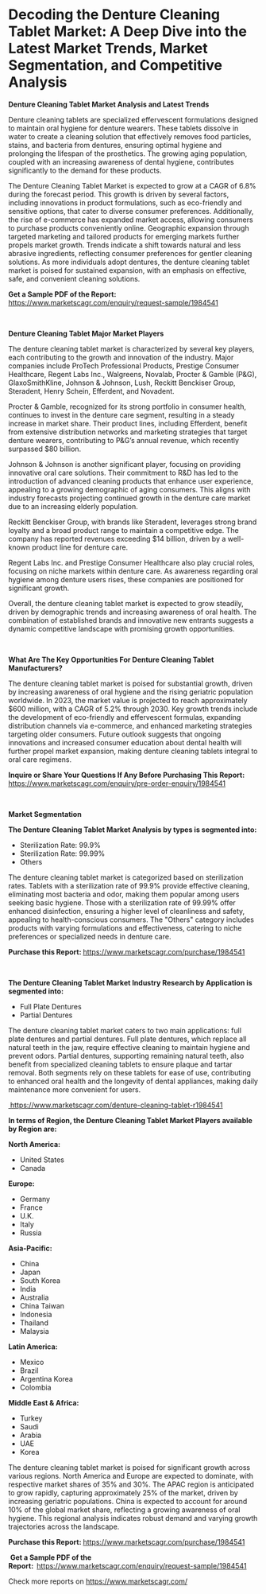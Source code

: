 <p><h1>Decoding the Denture Cleaning Tablet Market: A Deep Dive into the Latest Market Trends, Market Segmentation, and Competitive Analysis</h1></p><p><strong>Denture Cleaning Tablet Market Analysis and Latest Trends</strong></p>
<p><p>Denture cleaning tablets are specialized effervescent formulations designed to maintain oral hygiene for denture wearers. These tablets dissolve in water to create a cleaning solution that effectively removes food particles, stains, and bacteria from dentures, ensuring optimal hygiene and prolonging the lifespan of the prosthetics. The growing aging population, coupled with an increasing awareness of dental hygiene, contributes significantly to the demand for these products.</p><p>The Denture Cleaning Tablet Market is expected to grow at a CAGR of 6.8% during the forecast period. This growth is driven by several factors, including innovations in product formulations, such as eco-friendly and sensitive options, that cater to diverse consumer preferences. Additionally, the rise of e-commerce has expanded market access, allowing consumers to purchase products conveniently online. Geographic expansion through targeted marketing and tailored products for emerging markets further propels market growth. Trends indicate a shift towards natural and less abrasive ingredients, reflecting consumer preferences for gentler cleaning solutions. As more individuals adopt dentures, the denture cleaning tablet market is poised for sustained expansion, with an emphasis on effective, safe, and convenient cleaning solutions.</p></p>
<p><strong>Get a Sample PDF of the Report:&nbsp;</strong> <a href="https://www.marketscagr.com/enquiry/request-sample/1984541?utm_campaign=3224&utm_medium=2&utm_source=Github&utm_content=ia&utm_term=05042025&utm_id=denture-cleaning-tablet">https://www.marketscagr.com/enquiry/request-sample/1984541</a></p>
<p>&nbsp;</p>
<p><strong>Denture Cleaning Tablet Major Market Players</strong></p>
<p><p>The denture cleaning tablet market is characterized by several key players, each contributing to the growth and innovation of the industry. Major companies include ProTech Professional Products, Prestige Consumer Healthcare, Regent Labs Inc., Walgreens, Novalab, Procter & Gamble (P&G), GlaxoSmithKline, Johnson & Johnson, Lush, Reckitt Benckiser Group, Steradent, Henry Schein, Efferdent, and Novadent.</p><p>Procter & Gamble, recognized for its strong portfolio in consumer health, continues to invest in the denture care segment, resulting in a steady increase in market share. Their product lines, including Efferdent, benefit from extensive distribution networks and marketing strategies that target denture wearers, contributing to P&G’s annual revenue, which recently surpassed $80 billion.</p><p>Johnson & Johnson is another significant player, focusing on providing innovative oral care solutions. Their commitment to R&D has led to the introduction of advanced cleaning products that enhance user experience, appealing to a growing demographic of aging consumers. This aligns with industry forecasts projecting continued growth in the denture care market due to an increasing elderly population.</p><p>Reckitt Benckiser Group, with brands like Steradent, leverages strong brand loyalty and a broad product range to maintain a competitive edge. The company has reported revenues exceeding $14 billion, driven by a well-known product line for denture care.</p><p>Regent Labs Inc. and Prestige Consumer Healthcare also play crucial roles, focusing on niche markets within denture care. As awareness regarding oral hygiene among denture users rises, these companies are positioned for significant growth.</p><p>Overall, the denture cleaning tablet market is expected to grow steadily, driven by demographic trends and increasing awareness of oral health. The combination of established brands and innovative new entrants suggests a dynamic competitive landscape with promising growth opportunities.</p></p>
<p>&nbsp;</p>
<p><strong>What Are The Key Opportunities For Denture Cleaning Tablet Manufacturers?</strong></p>
<p><p>The denture cleaning tablet market is poised for substantial growth, driven by increasing awareness of oral hygiene and the rising geriatric population worldwide. In 2023, the market value is projected to reach approximately $600 million, with a CAGR of 5.2% through 2030. Key growth trends include the development of eco-friendly and effervescent formulas, expanding distribution channels via e-commerce, and enhanced marketing strategies targeting older consumers. Future outlook suggests that ongoing innovations and increased consumer education about dental health will further propel market expansion, making denture cleaning tablets integral to oral care regimens.</p></p>
<p><strong>Inquire or Share Your Questions If Any Before Purchasing This Report:</strong> <a href="https://www.marketscagr.com/enquiry/pre-order-enquiry/1984541?utm_campaign=3224&utm_medium=2&utm_source=Github&utm_content=ia&utm_term=05042025&utm_id=denture-cleaning-tablet">https://www.marketscagr.com/enquiry/pre-order-enquiry/1984541</a></p>
<p>&nbsp;</p>
<p><strong>Market Segmentation</strong></p>
<p><strong>The Denture Cleaning Tablet Market Analysis by types is segmented into:</strong></p>
<p><ul><li>Sterilization Rate: 99.9%</li><li>Sterilization Rate: 99.99%</li><li>Others</li></ul></p>
<p><p>The denture cleaning tablet market is categorized based on sterilization rates. Tablets with a sterilization rate of 99.9% provide effective cleaning, eliminating most bacteria and odor, making them popular among users seeking basic hygiene. Those with a sterilization rate of 99.99% offer enhanced disinfection, ensuring a higher level of cleanliness and safety, appealing to health-conscious consumers. The "Others" category includes products with varying formulations and effectiveness, catering to niche preferences or specialized needs in denture care.</p></p>
<p><strong>Purchase this Report:&nbsp;</strong><a href="https://www.marketscagr.com/purchase/1984541?utm_campaign=3224&utm_medium=2&utm_source=Github&utm_content=ia&utm_term=05042025&utm_id=denture-cleaning-tablet">https://www.marketscagr.com/purchase/1984541</a></p>
<p>&nbsp;</p>
<p><strong>The Denture Cleaning Tablet Market Industry Research by Application is segmented into:</strong></p>
<p><ul><li>Full Plate Dentures</li><li>Partial Dentures</li></ul></p>
<p><p>The denture cleaning tablet market caters to two main applications: full plate dentures and partial dentures. Full plate dentures, which replace all natural teeth in the jaw, require effective cleaning to maintain hygiene and prevent odors. Partial dentures, supporting remaining natural teeth, also benefit from specialized cleaning tablets to ensure plaque and tartar removal. Both segments rely on these tablets for ease of use, contributing to enhanced oral health and the longevity of dental appliances, making daily maintenance more convenient for users.</p></p>
<p><a href="https://www.marketscagr.com/denture-cleaning-tablet-r1984541?utm_campaign=3224&utm_medium=2&utm_source=Github&utm_content=ia&utm_term=05042025&utm_id=denture-cleaning-tablet">&nbsp;https://www.marketscagr.com/denture-cleaning-tablet-r1984541</a></p>
<p><strong>In terms of Region, the Denture Cleaning Tablet Market Players available by Region are:</strong></p>
<p>
    <p> <strong> North America: </strong>
        <ul>
            <li>United States</li>
            <li>Canada</li>
        </ul>
        </p> 
    <p> <strong> Europe: </strong>
        <ul>
            <li>Germany</li>
            <li>France</li>
            <li>U.K.</li>
            <li>Italy</li>
            <li>Russia</li>
        </ul>
        </p> 
    <p> <strong> Asia-Pacific: </strong>
        <ul>
            <li>China</li>
            <li>Japan</li>
            <li>South Korea</li>
            <li>India</li>
            <li>Australia</li>
            <li>China Taiwan</li>
            <li>Indonesia</li>
            <li>Thailand</li>
            <li>Malaysia</li>
        </ul>
        </p> 
    <p> <strong> Latin America: </strong>
        <ul>
            <li>Mexico</li>
            <li>Brazil</li>
            <li>Argentina Korea</li>
            <li>Colombia</li>
        </ul>
        </p> 
    <p> <strong> Middle East & Africa: </strong>
        <ul>
            <li>Turkey</li>
            <li>Saudi</li>
            <li>Arabia</li>
            <li>UAE</li>
            <li>Korea</li>
        </ul>
    </p>
    </p>
<p><p>The denture cleaning tablet market is poised for significant growth across various regions. North America and Europe are expected to dominate, with respective market shares of 35% and 30%. The APAC region is anticipated to grow rapidly, capturing approximately 25% of the market, driven by increasing geriatric populations. China is expected to account for around 10% of the global market share, reflecting a growing awareness of oral hygiene. This regional analysis indicates robust demand and varying growth trajectories across the landscape.</p></p>
<p><strong>Purchase this Report: </strong><a href="https://www.marketscagr.com/purchase/1984541?utm_campaign=3224&utm_medium=2&utm_source=Github&utm_content=ia&utm_term=05042025&utm_id=denture-cleaning-tablet">https://www.marketscagr.com/purchase/1984541</a></p>
<p>&nbsp;<strong>Get a Sample PDF of the Report:&nbsp;&nbsp;</strong><a href="https://www.marketscagr.com/enquiry/request-sample/1984541?utm_campaign=3224&utm_medium=2&utm_source=Github&utm_content=ia&utm_term=05042025&utm_id=denture-cleaning-tablet">https://www.marketscagr.com/enquiry/request-sample/1984541</a></p>
<p><strong></strong></p>
<p>Check more reports on <a href="https://www.marketscagr.com/?utm_campaign=3224&utm_medium=2&utm_source=Github&utm_content=ia&utm_term=05042025&utm_id=denture-cleaning-tablet">https://www.marketscagr.com/</a></p>